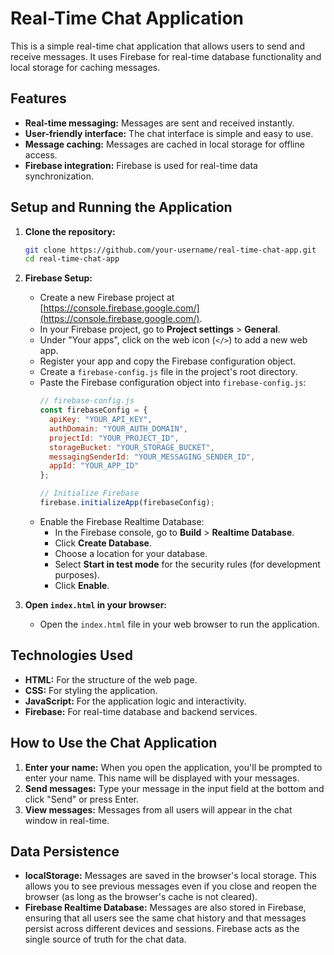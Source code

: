 # Real-Time Chat Application

This is a simple real-time chat application that allows users to send and receive messages. It uses Firebase for real-time database functionality and local storage for caching messages.

## Features

*   **Real-time messaging:** Messages are sent and received instantly.
*   **User-friendly interface:** The chat interface is simple and easy to use.
*   **Message caching:** Messages are cached in local storage for offline access.
*   **Firebase integration:** Firebase is used for real-time data synchronization.

## Setup and Running the Application

1.  **Clone the repository:**
    ```bash
    git clone https://github.com/your-username/real-time-chat-app.git
    cd real-time-chat-app
    ```

2.  **Firebase Setup:**
    *   Create a new Firebase project at [https://console.firebase.google.com/](https://console.firebase.google.com/).
    *   In your Firebase project, go to **Project settings** > **General**.
    *   Under "Your apps", click on the web icon (`</>`) to add a new web app.
    *   Register your app and copy the Firebase configuration object.
    *   Create a `firebase-config.js` file in the project's root directory.
    *   Paste the Firebase configuration object into `firebase-config.js`:
        ```javascript
        // firebase-config.js
        const firebaseConfig = {
          apiKey: "YOUR_API_KEY",
          authDomain: "YOUR_AUTH_DOMAIN",
          projectId: "YOUR_PROJECT_ID",
          storageBucket: "YOUR_STORAGE_BUCKET",
          messagingSenderId: "YOUR_MESSAGING_SENDER_ID",
          appId: "YOUR_APP_ID"
        };

        // Initialize Firebase
        firebase.initializeApp(firebaseConfig);
        ```
    *   Enable the Firebase Realtime Database:
        *   In the Firebase console, go to **Build** > **Realtime Database**.
        *   Click **Create Database**.
        *   Choose a location for your database.
        *   Select **Start in test mode** for the security rules (for development purposes).
        *   Click **Enable**.

3.  **Open `index.html` in your browser:**
    *   Open the `index.html` file in your web browser to run the application.

## Technologies Used

*   **HTML:** For the structure of the web page.
*   **CSS:** For styling the application.
*   **JavaScript:** For the application logic and interactivity.
*   **Firebase:** For real-time database and backend services.

## How to Use the Chat Application

1.  **Enter your name:** When you open the application, you'll be prompted to enter your name. This name will be displayed with your messages.
2.  **Send messages:** Type your message in the input field at the bottom and click "Send" or press Enter.
3.  **View messages:** Messages from all users will appear in the chat window in real-time.

## Data Persistence

*   **localStorage:** Messages are saved in the browser's local storage. This allows you to see previous messages even if you close and reopen the browser (as long as the browser's cache is not cleared).
*   **Firebase Realtime Database:** Messages are also stored in Firebase, ensuring that all users see the same chat history and that messages persist across different devices and sessions. Firebase acts as the single source of truth for the chat data.

